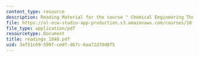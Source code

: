 ```yaml
---
content_type: resource
description: Reading Material for the course " Chemical Engineering Thermodynamics".
file: https://ol-ocw-studio-app-production.s3.amazonaws.com/courses/10-40-chemical-engineering-thermodynamics-fall-2003/3af51c69599fcedfd67c6aa72d70d8f5_readings_1040.pdf
file_type: application/pdf
resourcetype: Document
title: readings_1040.pdf
uid: 3af51c69-599f-cedf-d67c-6aa72d70d8f5
---
```

